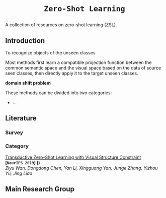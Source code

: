 # <p align=center>`Zero-Shot Learning` </p>

A collection of resources on zero-shot learning (ZSL).

## Introduction

To recognize objects of the unseen classes

Most methods first learn a compatible projection function between the common semantic space and the visual space based on the data of source seen classes, then directly apply it to the target unseen classes.



**domain shift problem**



These methods can be divided into two categories:

- ...



## Literature

### Survey



### Category

<span id="Fastgan"></span>

[Transductive Zero-Shot Learning with Visual Structure Constraint](https://arxiv.org/pdf/1901.01570.pdf)  
**[`NeurIPS 2019`] ()**  
*Ziyu Wan, Dongdong Chen, Yan Li, Xingguang Yan, Junge Zhang, Yizhou Yu, Jing Liao*

## Main Research Group

